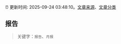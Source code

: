 :alarm_clock: 更新时间: 2025-09-24 03:48:10。[文章来源](/README.md)、[文章分类](/TAGS.md)

## 报告


> 关键字：`报告`、`月报`



